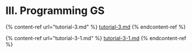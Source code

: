 # III. Programming GS

{% content-ref url="tutorial-3.md" %}
[tutorial-3.md](tutorial-3.md)
{% endcontent-ref %}

{% content-ref url="tutorial-3-1.md" %}
[tutorial-3-1.md](tutorial-3-1.md)
{% endcontent-ref %}
